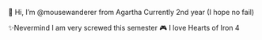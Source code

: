 👋 Hi, I’m @mousewanderer from Agartha
Currently 2nd year (I hope no fail)

✨Nevermind I am very screwed this semester
🎮 I love Hearts of Iron 4

<!---
mousewanderer/mousewanderer is a ✨ special ✨ repository because its `README.md` (this file) appears on your GitHub profile.
You can click the Preview link to take a look at your changes.
--->

